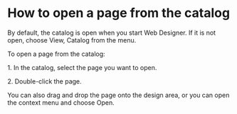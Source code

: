 # How to open a page from the catalog

By default, the catalog is open when you start Web Designer. If it is not open, choose View, Catalog from the menu.

To open a page from the catalog:

1. In the catalog, select the page you want to open.

2. Double-click the page.

You can also drag and drop the page onto the design area, or you can open the context menu and choose Open.